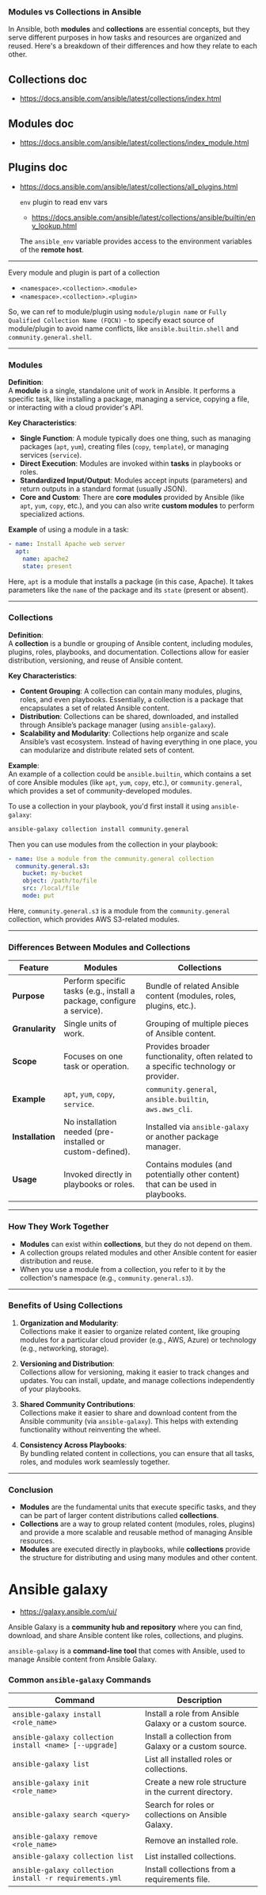 ### **Modules vs Collections in Ansible**

In Ansible, both **modules** and **collections** are essential concepts, but they serve different purposes in how tasks and resources are organized and reused. Here's a breakdown of their differences and how they relate to each other.

## Collections doc
- https://docs.ansible.com/ansible/latest/collections/index.html

## Modules doc
- https://docs.ansible.com/ansible/latest/collections/index_module.html

## Plugins doc
- https://docs.ansible.com/ansible/latest/collections/all_plugins.html

  `env` plugin to read env vars
  - https://docs.ansible.com/ansible/latest/collections/ansible/builtin/env_lookup.html

  The `ansible_env` variable provides access to the environment variables of the **remote host**.

---

Every module and plugin is part of a collection
- `<namespace>.<collection>.<module>`
- `<namespace>.<collection>.<plugin>`

So, we can ref to module/plugin using `module/plugin name` or `Fully Qualified Collection Name (FQCN)` - to specify exact source of module/plugin to avoid name conflicts, like `ansible.builtin.shell` and `community.general.shell`.

---

### **Modules**
**Definition**:  
A **module** is a single, standalone unit of work in Ansible. It performs a specific task, like installing a package, managing a service, copying a file, or interacting with a cloud provider's API.

**Key Characteristics**:
- **Single Function**: A module typically does one thing, such as managing packages (`apt`, `yum`), creating files (`copy`, `template`), or managing services (`service`).
- **Direct Execution**: Modules are invoked within **tasks** in playbooks or roles.
- **Standardized Input/Output**: Modules accept inputs (parameters) and return outputs in a standard format (usually JSON).
- **Core and Custom**: There are **core modules** provided by Ansible (like `apt`, `yum`, `copy`, etc.), and you can also write **custom modules** to perform specialized actions.

**Example** of using a module in a task:
```yaml
- name: Install Apache web server
  apt:
    name: apache2
    state: present
```

Here, `apt` is a module that installs a package (in this case, Apache). It takes parameters like the `name` of the package and its `state` (present or absent).

---

### **Collections**
**Definition**:  
A **collection** is a bundle or grouping of Ansible content, including modules, plugins, roles, playbooks, and documentation. Collections allow for easier distribution, versioning, and reuse of Ansible content.

**Key Characteristics**:
- **Content Grouping**: A collection can contain many modules, plugins, roles, and even playbooks. Essentially, a collection is a package that encapsulates a set of related Ansible content.
- **Distribution**: Collections can be shared, downloaded, and installed through Ansible’s package manager (using `ansible-galaxy`).
- **Scalability and Modularity**: Collections help organize and scale Ansible’s vast ecosystem. Instead of having everything in one place, you can modularize and distribute related sets of content.

**Example**:  
An example of a collection could be `ansible.builtin`, which contains a set of core Ansible modules (like `apt`, `yum`, `copy`, etc.), or `community.general`, which provides a set of community-developed modules.

To use a collection in your playbook, you'd first install it using `ansible-galaxy`:
```bash
ansible-galaxy collection install community.general
```

Then you can use modules from the collection in your playbook:
```yaml
- name: Use a module from the community.general collection
  community.general.s3:
    bucket: my-bucket
    object: /path/to/file
    src: /local/file
    mode: put
```

Here, `community.general.s3` is a module from the `community.general` collection, which provides AWS S3-related modules.

---

### **Differences Between Modules and Collections**

| Feature                | **Modules**                                | **Collections**                               |
|------------------------|--------------------------------------------|-----------------------------------------------|
| **Purpose**            | Perform specific tasks (e.g., install a package, configure a service). | Bundle of related Ansible content (modules, roles, plugins, etc.). |
| **Granularity**        | Single units of work.                     | Grouping of multiple pieces of Ansible content. |
| **Scope**              | Focuses on one task or operation.         | Provides broader functionality, often related to a specific technology or provider. |
| **Example**            | `apt`, `yum`, `copy`, `service`.           | `community.general`, `ansible.builtin`, `aws.aws_cli`. |
| **Installation**       | No installation needed (pre-installed or custom-defined). | Installed via `ansible-galaxy` or another package manager. |
| **Usage**              | Invoked directly in playbooks or roles.   | Contains modules (and potentially other content) that can be used in playbooks. |

---

### **How They Work Together**
- **Modules** can exist within **collections**, but they do not depend on them.
- A collection groups related modules and other Ansible content for easier distribution and reuse.
- When you use a module from a collection, you refer to it by the collection's namespace (e.g., `community.general.s3`).

---

### **Benefits of Using Collections**

1. **Organization and Modularity**:  
   Collections make it easier to organize related content, like grouping modules for a particular cloud provider (e.g., AWS, Azure) or technology (e.g., networking, storage).
   
2. **Versioning and Distribution**:  
   Collections allow for versioning, making it easier to track changes and updates. You can install, update, and manage collections independently of your playbooks.

3. **Shared Community Contributions**:  
   Collections make it easier to share and download content from the Ansible community (via `ansible-galaxy`). This helps with extending functionality without reinventing the wheel.

4. **Consistency Across Playbooks**:  
   By bundling related content in collections, you can ensure that all tasks, roles, and modules work seamlessly together.

---

### **Conclusion**

- **Modules** are the fundamental units that execute specific tasks, and they can be part of larger content distributions called **collections**.
- **Collections** are a way to group related content (modules, roles, plugins) and provide a more scalable and reusable method of managing Ansible resources.
- **Modules** are executed directly in playbooks, while **collections** provide the structure for distributing and using many modules and other content.

# Ansible galaxy

- https://galaxy.ansible.com/ui/

Ansible Galaxy is a **community hub and repository** where you can find, download, and share Ansible content like roles, collections, and plugins.

`ansible-galaxy` is a **command-line tool** that comes with Ansible, used to manage Ansible content from Ansible Galaxy.

### **Common `ansible-galaxy` Commands**

| Command                                   | Description                                                        |
|-------------------------------------------|--------------------------------------------------------------------|
| `ansible-galaxy install <role_name>`      | Install a role from Ansible Galaxy or a custom source.             |
| `ansible-galaxy collection install <name> [--upgrade]`| Install a collection from Galaxy or a custom source.               |
| `ansible-galaxy list`                     | List all installed roles or collections.                          |
| `ansible-galaxy init <role_name>`         | Create a new role structure in the current directory.              |
| `ansible-galaxy search <query>`           | Search for roles or collections on Ansible Galaxy.                |
| `ansible-galaxy remove <role_name>`       | Remove an installed role.                                         |
| `ansible-galaxy collection list`          | List installed collections.                                        |
| `ansible-galaxy collection install -r requirements.yml` | Install collections from a requirements file.         |
